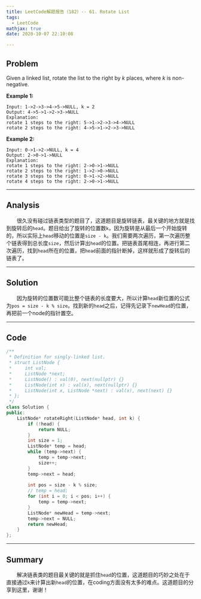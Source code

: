 ```yaml
---
title: LeetCode解题报告（182）-- 61. Rotate List
tags:
  - LeetCode
mathjax: true
date: 2020-10-07 22:10:08

---
```


## Problem

Given a linked list, rotate the list to the right by *k* places, where *k* is non-negative.

<!-- more -->

**Example 1:**

```
Input: 1->2->3->4->5->NULL, k = 2
Output: 4->5->1->2->3->NULL
Explanation:
rotate 1 steps to the right: 5->1->2->3->4->NULL
rotate 2 steps to the right: 4->5->1->2->3->NULL
```

**Example 2:**

```
Input: 0->1->2->NULL, k = 4
Output: 2->0->1->NULL
Explanation:
rotate 1 steps to the right: 2->0->1->NULL
rotate 2 steps to the right: 1->2->0->NULL
rotate 3 steps to the right: 0->1->2->NULL
rotate 4 steps to the right: 2->0->1->NULL
```

------

## Analysis

&emsp;&emsp;很久没有碰过链表类型的题目了，这道题目是旋转链表，最关键的地方就是找到旋转后的`head`。题目给出了旋转的位置数`k`，因为旋转是从最后一个开始旋转的，所以实际上`head`移动的位置是`size - k`。我们需要两次遍历，第一次遍历整个链表得到总长度`size`，然后计算出`head`的位置。把链表首尾相连，再进行第二次遍历，找到`head`所在的位置，把`head`前面的指针断掉，这样就形成了旋转后的链表了。

------

## Solution

&emsp;&emsp;因为旋转的位置数可能比整个链表的长度要大，所以计算`head`新位置的公式为`pos = size - k % size`。找到新的`head`之后，记得先记录下`newHead`的位置，再把前一个node的指针置空。

------

## Code

```c++
/**
 * Definition for singly-linked list.
 * struct ListNode {
 *     int val;
 *     ListNode *next;
 *     ListNode() : val(0), next(nullptr) {}
 *     ListNode(int x) : val(x), next(nullptr) {}
 *     ListNode(int x, ListNode *next) : val(x), next(next) {}
 * };
 */
class Solution {
public:
    ListNode* rotateRight(ListNode* head, int k) {
        if (!head) {
            return NULL;
        }
        int size = 1;
        ListNode* temp = head;
        while (temp->next) {
            temp = temp->next;
            size++;
        }
        temp->next = head;
        
        int pos = size - k % size;
        // temp = head;
        for (int i = 0; i < pos; i++) {
            temp = temp->next;
        }
        ListNode* newHead = temp->next;
        temp->next = NULL;
        return newHead;
    }
};
```

------

## Summary

&emsp;&emsp;解决链表类的题目最关键的就是抓住`head`的位置，这道题目的巧妙之处在于直接通过`k`来计算出新`head`的位置，在coding方面没有太多的难点。这道题目的分享到这里，谢谢！
